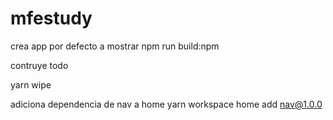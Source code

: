# mfestudy


crea app por defecto a mostrar 
npm run build:npm

contruye todo

yarn wipe


adiciona dependencia de nav a home 
yarn workspace home add nav@1.0.0
